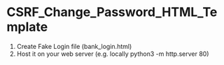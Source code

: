 # CSRF_Change_Password_HTML_Template
1) Create Fake Login file (bank_login.html)
2) Host it on your web server (e.g. locally python3 -m http.server 80)
